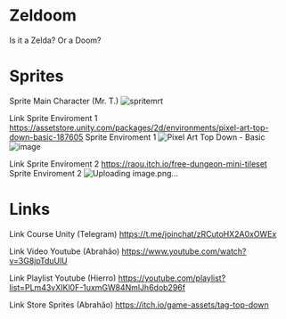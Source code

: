 # Zeldoom
Is it a Zelda? Or a Doom?

# Sprites
Sprite Main Character (Mr. T.)
![spritemrt](https://user-images.githubusercontent.com/78667060/160908980-198750b7-9d11-4281-9011-20e9c2da0c81.png)

Link Sprite Enviroment 1
https://assetstore.unity.com/packages/2d/environments/pixel-art-top-down-basic-187605
Sprite Enviroment 1
<img src="https://img.itch.zone/aW1nLzU4ODcxMzUucG5n/original/A%2B%2Fbft.png" alt="Pixel Art Top Down - Basic"/>![image](https://user-images.githubusercontent.com/78667060/160913434-7220e2c0-bd3b-4861-a4ec-8de63c326cd5.png)

Link Sprite Enviroment 2
https://raou.itch.io/free-dungeon-mini-tileset
Sprite Enviroment 2
![Uploading image.png…]()

# Links
Link Course Unity (Telegram)
https://t.me/joinchat/zRCutoHX2A0xOWEx

Link Video Youtube (Abrahão)
https://www.youtube.com/watch?v=3G8jpTduUlU

Link Playlist Youtube (Hierro)
https://youtube.com/playlist?list=PLm43vXIKl0F-1uxmGW84NmlJh6dob296f

Link Store Sprites (Abrahão)
https://itch.io/game-assets/tag-top-down


